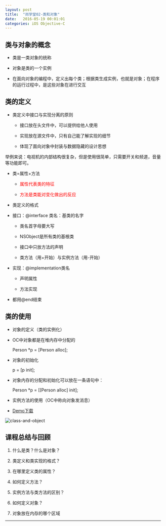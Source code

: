 ```yaml
---
layout: post
title:  "尚学堂02-类和对象"
date:   2016-05-19 00:01:01
categories: iOS Objective-C
---
```


## 类与对象的概念 ##

* 类是一类对象的统称

* 对象是类的一个实例

* 在面向对象的编程中，定义出每个类；根据类生成实例，也就是对象；在程序的运行过程中，是这些对象在进行交互

## 类的定义 ##

* 类定义中接口与实现分离的原则

    - 接口放在头文件中，可以提供给他人使用
     
    - 实现放在源文件中，只有自己能了解实现的细节

    - 体现了面向对象中封装与数据隐藏的设计思想

举例来说：电视机的内部结构很复杂，但是使用很简单，只需要开关和频道，音量等功能即可。 

* 类=属性+方法

    - <span style="color:red">属性代表类的特征</span>

    - <span style="color:red">方法是类能对变化做出的反应</span>

* 类定义的格式

- 接口：@interface 类名：基类的名字

    * 类名首字母要大写
    
    * NSObject是所有类的基根类
    
    * 接口中只放方法的声明
    
    * 类方法（用+开始）与实例方法（用-开始）

- 实现：@implementation类名

    * 声明属性
    
    * 方法实现

- 都用@end结束

## 类的使用 ##

* 对象的定义（类的实例化）

- OC中对象都是在堆内存中分配的

    Person *p = [Person alloc];

- 对象的初始化
    
    p = [p init];

- 对象内存的分配和初始化可以放在一条语句中：

    Person *p = [[Person alloc] init];

- 实例方法的使用（OC中称向对象发消息）

- [Demo下载][demo]

![class-and-object](https://raw.githubusercontent.com/kikidesign/kikidesign.github.io/master/_image/class-and-object.png)

## 课程总结与回顾 ## 

1. 什么是类？什么是对象？

2. 类定义和类实现的格式？

3. 在哪里定义类的属性？

4. 如何定义方法？

5. 实例方法与类方法的区别？

6. 如何定义对象？

7. 对象放在内存的哪个区域

[demo]: https://raw.githubusercontent.com/kikidesign/kikidesign.github.io/master/_image/Person.zip

----------------


